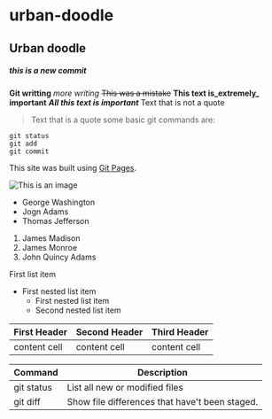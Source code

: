 # urban-doodle
## Urban doodle
##### this is a new commit
**Git writting**
*more writing*
~~This was a mistake~~
**This text is_extremely_ important**
***All this text is important***
Text that is not a quote
>Text that is a quote
some basic git commands are:
```
git status
git add
git commit
```
This site was built using [Git Pages](https://pages.github.com/).

![This is an image](https://myoctocat.com/assets/images/base-octocat.svg) 

- George Washington
- Jogn Adams
- Thomas Jefferson

1. James Madison
2. James Monroe
3. John Quincy Adams

First list item
- First nested list item
  - First nested list item
  - Second nested list item

|First Header|Second Header| Third Header |
|------------|-------------|------------- | 
|content cell|content cell | content cell |

| Command | Description |
| --- | --- |
| git status | List all new or modified files |
| git diff | Show file differences that have't been staged. |
